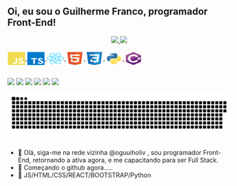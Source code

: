 ## Oi, eu sou o Guilherme Franco, programador Front-End!

<div align="center">
  <a href="https://github.com/oguuiholiv">
  <img height="145em" src="https://github-readme-stats.vercel.app/api?username=oguuiholiv&show_icons=true&theme=blue-green&include_all_commits=true&count_private=true"/>
  <img height="145em" src="https://github-readme-stats.vercel.app/api/top-langs/?username=oguuiholiv&layout=compact&langs_count=7&theme=blue-green"/>
</div>

<div style="display: inline_block"><br>
  <img align="center" alt="Guih-Js" height="30" width="40" src="https://raw.githubusercontent.com/devicons/devicon/master/icons/javascript/javascript-plain.svg">
  <img align="center" alt="Guih-Ts" height="30" width="40" src="https://raw.githubusercontent.com/devicons/devicon/master/icons/typescript/typescript-plain.svg">
  <img align="center" alt="Guih-React" height="30" width="40" src="https://raw.githubusercontent.com/devicons/devicon/master/icons/react/react-original.svg">
  <img align="center" alt="Guih-HTML" height="30" width="40" src="https://raw.githubusercontent.com/devicons/devicon/master/icons/html5/html5-original.svg">
  <img align="center" alt="Guih-CSS" height="30" width="40" src="https://raw.githubusercontent.com/devicons/devicon/master/icons/css3/css3-original.svg">
  <img align="center" alt="Guih-Python" height="30" width="40" src="https://raw.githubusercontent.com/devicons/devicon/master/icons/python/python-original.svg">
  <img align="center" alt="Guih-Csharp" height="30" width="40" src="https://raw.githubusercontent.com/devicons/devicon/master/icons/csharp/csharp-original.svg">
</div>
  
  ##
  
<div> 
  <a href="#" target="_blank"><img src="https://img.shields.io/badge/YouTube-FF0000?style=for-the-badge&logo=youtube&logoColor=white" target="_blank"></a>
  <a href="https://instagram.com/oguuiholiv" target="_blank"><img src="https://img.shields.io/badge/-Instagram-%23E4405F?style=for-the-badge&logo=instagram&logoColor=white" target="_blank"></a>
 	<a href="#" target="_blank"><img src="https://img.shields.io/badge/Twitch-9146FF?style=for-the-badge&logo=twitch&logoColor=white" target="_blank"></a>
 <a href="#" target="_blank"><img src="https://img.shields.io/badge/Discord-7289DA?style=for-the-badge&logo=discord&logoColor=white" target="_blank"></a> 
  <a href = "mailto:francoguilherme.sec@gmail.com"><img src="https://img.shields.io/badge/-Gmail-%23333?style=for-the-badge&logo=gmail&logoColor=white" target="_blank"></a>
  <a href="https://www.linkedin.com/in/oguuiholiv" target="_blank"><img src="https://img.shields.io/badge/-LinkedIn-%230077B5?style=for-the-badge&logo=linkedin&logoColor=white" target="_blank"></a> 
 
![Snake animation](https://github.com/oguuiholiv/oguuiholiv/blob/output/github-contribution-grid-snake.svg)
 
</div>
  
- 👋 Olá, siga-me na rede vizinha @oguuiholiv , sou programador Front-End, retornando a ativa agora, e me capacitando para ser Full Stack.
- 👀 Começando o github agora.....
- 🌱 JS/HTML/CSS/REACT/BOOTSTRAP/Python


